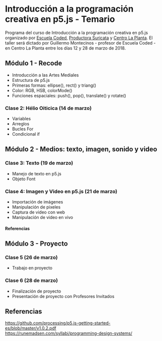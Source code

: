 # Introducción a la programación creativa en p5.js - Temario
Programa del curso de Introducción a la programación creativa en p5.js organizado por [Escuela Coded](http://codedescuela.cl), [Productora Suricata](https://productorasuricata.com/) y [Centro La Planta](http://centrolaplanta.com/).
El taller será dictado por Guillermo Montecinos - profesor de Escuela Coded -  en Centro La Planta entre los días 12 y 28 de marzo de 2018.

## Módulo 1 - Recode
- Introducción a las Artes Mediales
- Estructura de p5.js
- Primeras formas: ellipse(), rect() y triang()
- Color: RGB, HSB, colorMode()
- Funciones espaciales: push(), pop(), translate() y rotate()
### Clase 2: Hélio Oiticica (14 de marzo)
- Variables
- Arreglos
- Bucles For
- Condicional if
## Módulo 2 - Medios: texto, imagen, sonido y video
### Clase 3: Texto (19 de marzo)
- Manejo de texto en p5.js
- Objeto Font
### Clase 4: Imagen y Video en p5.js (21 de marzo)
- Importación de imágenes
- Manipulación de pixeles
- Captura de video con web
- Manipulación de video en vivo
#### Referencias
## Módulo 3 - Proyecto
### Clase 5 (26 de marzo)
- Trabajo en proyecto
### Clase 6 (28 de marzo)
- Finalización de proyecto
- Presentación de proyecto con Profesores Invitados

## Referencias
https://github.com/processing/p5.js-getting-started-es/blob/master/v1.0.2.pdf<br>
https://runemadsen.com/syllabi/programming-design-systems/
